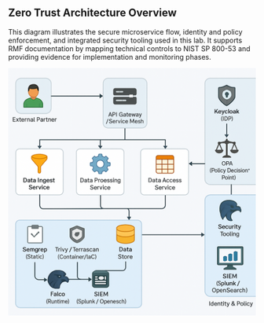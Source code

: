 ## Zero Trust Architecture Overview

This diagram illustrates the secure microservice flow, identity and policy enforcement, and integrated security tooling used in this lab. It supports RMF documentation by mapping technical controls to NIST SP 800-53 and providing evidence for implementation and monitoring phases.

![Zero Trust Architecture Diagram](docs/architecture.png)
